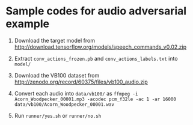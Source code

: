 # Sample codes for audio adversarial example

1. Download the target model from http://download.tensorflow.org/models/speech_commands_v0.02.zip

2. Extract `conv_actions_frozen.pb` and `conv_actions_labels.txt` into `model/`

3. Download the VB100 dataset from http://zenodo.org/record/60375/files/vb100_audio.zip

4. Convert each audio into `data/vb100/` as `ffmpeg -i Acorn_Woodpecker_00001.mp3 -acodec pcm_f32le -ac 1 -ar 16000 data/vb100/Acorn_Woodpecker_00001.wav`

5. Run `runner/yes.sh` or `runner/no.sh`